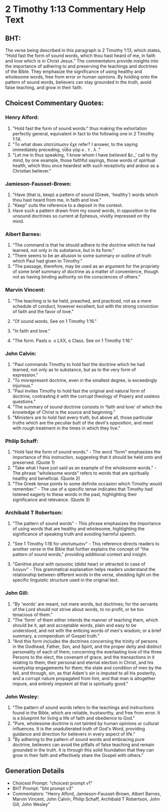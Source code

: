 # 2 Timothy 1:13 Commentary Help Text

## BHT:
The verse being described in this paragraph is 2 Timothy 1:13, which states, "Hold fast the form of sound words, which thou hast heard of me, in faith and love which is in Christ Jesus." The commentators provide insights into the importance of adhering to and preserving the teachings and doctrines of the Bible. They emphasize the significance of using healthy and wholesome words, free from error or human opinions. By holding onto the pattern of sound words, believers can stay grounded in the truth, avoid false teaching, and grow in their faith.

## Choicest Commentary Quotes:
### Henry Alford:
1. "Hold fast the form of sound words:” thus making the exhortation perfectly general, equivalent in fact to the following one in 2 Timothy 1:14.
2. "To what does ὑποτύπωσιν ἔχε refer? I answer, to the saying immediately preceding, οἶδα γὰρ κ . τ . λ ."
3. "Let me in thus speaking, ‘I know whom I have believed &c.,’ call to thy mind, by one example, those faithful sayings, those words of spiritual health, which thou once heardest with such receptivity and ardour as a Christian believer."

### Jamieson-Fausset-Brown:
1. "Have (that is, keep) a pattern of sound (Greek, 'healthy') words which thou hast heard from me, in faith and love."
2. "Keep" suits the reference to a deposit in the context.
3. Have such a pattern drawn from my sound words, in opposition to the unsound doctrines so current at Ephesus, vividly impressed on thy mind.

### Albert Barnes:
1. "The command is that he should adhere to the doctrine which he had learned, not only in its substance, but in its form."
2. "There seems to be an allusion to some summary or outline of truth which Paul had given to Timothy."
3. "The passage, therefore, may be used as an argument for the propriety of some brief summary of doctrine as a matter of convenience, though not as having binding authority on the consciences of others."

### Marvin Vincent:
1. "The teaching is to be held, preached, and practiced, not as a mere schedule of conduct, however excellent, but with the strong conviction of faith and the favor of love."

2. "Of sound words. See on 1 Timothy 1:16."

3. "In faith and love."

4. "The form. Pasts o. o LXX, o Class. See on 1 Timothy 1:16."

### John Calvin:
1. "Paul commands Timothy to hold fast the doctrine which he had learned, not only as to substance, but as to the very form of expression."
2. "To misrepresent doctrine, even in the smallest degree, is exceedingly injurious."
3. "Paul invites Timothy to hold fast the original and natural form of doctrine, contrasting it with the corrupt theology of Popery and useless questions."
4. "The summary of sound doctrine consists in 'faith and love' of which the knowledge of Christ is the source and beginning."
5. "Ministers are to hold fast every truth, but above all, those particular truths which are the peculiar butt of the devil's opposition, and meet with rough treatment in the times in which they live."

### Philip Schaff:
1. "Hold fast the form of sound words." - The word "form" emphasizes the importance of this instruction, suggesting that it should be held onto and preserved. (Quote 1)
2. "Take what I have just said as an example of the wholesome words." - The phrase "wholesome words" refers to words that are spiritually healthy and beneficial. (Quote 2)
3. "The Greek tense points to some definite occasion which Timothy would remember." - The use of a specific tense indicates that Timothy had listened eagerly to these words in the past, highlighting their significance and relevance. (Quote 3)

### Archibald T Robertson:
1. "The pattern of sound words" - This phrase emphasizes the importance of using words that are healthy and wholesome, highlighting the significance of speaking truth and avoiding harmful speech.

2. "See 1 Timothy 1:16 for υποτυπωσιν" - This reference directs readers to another verse in the Bible that further explains the concept of "the pattern of sound words," providing additional context and insight.

3. "Genitive plural with ηκουσας (didst hear) or attracted to case of λογων" - This grammatical explanation helps readers understand the relationship between different words in the verse, shedding light on the specific linguistic structure used in the original text.

### John Gill:
1. "By 'words' are meant, not mere words, but doctrines; for the servants of the Lord should not strive about words, to no profit, or be too tenacious of them."
2. "The 'form' of them either intends the manner of teaching them, which should be it, apt and acceptable words, plain and easy to be understood, and not with the enticing words of men's wisdom; or a brief summary, a compendium of Gospel truth."
3. "And this form includes the doctrines concerning the trinity of persons in the Godhead, Father, Son, and Spirit, and the proper deity and distinct personality of each of them; concerning the everlasting love of the three Persons to the elect, the covenant of grace, and the transactions in it relating to them; their personal and eternal election in Christ, and his suretyship engagements for them; the state and condition of men by the fall, and through, sin, as that Adam's sin is imputed to all his posterity, and a corrupt nature propagated from him, and that man is altogether impure, and entirely impotent all that is spiritually good."

### John Wesley:
1. "The pattern of sound words refers to the teachings and instructions found in the Bible, which are reliable, trustworthy, and free from error. It is a blueprint for living a life of faith and obedience to God."
2. "Pure, wholesome doctrine is not tainted by human opinions or cultural influences. It is the unadulterated truth of God's Word, providing guidance and direction for believers in every aspect of life."
3. "By adhering to the pattern of sound words and embracing pure doctrine, believers can avoid the pitfalls of false teaching and remain grounded in the truth. It is through this solid foundation that they can grow in their faith and effectively share the Gospel with others."


## Generation Details
- Choicest Prompt: "choicest prompt v1"
- BHT Prompt: "bht prompt v3"
- Commentators: "Henry Alford, Jamieson-Fausset-Brown, Albert Barnes, Marvin Vincent, John Calvin, Philip Schaff, Archibald T Robertson, John Gill, John Wesley"
